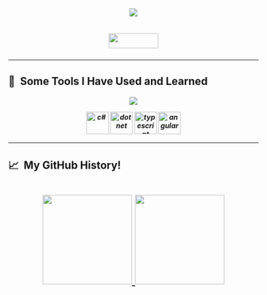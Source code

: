 <h1 align="center">
  <a href="https://git.io/typing-svg">
    <img src="https://readme-typing-svg.herokuapp.com/?lines=Hello,+There!+👋;👩‍💻This+is+Pedro+Andrade....;Nice+to+meet+you!&center=true&size=25">
  </a>
</h1>

<h5 align="center">
  <code>
<a href="https://www.linkedin.com/in/pedro-hca/" target="_blank"><img src="https://img.shields.io/badge/LinkedIn-0077B5?style=for-the-badge&logo=linkedin&logoColor=white" target="_blank" width="100" height="30"></a></code>
</h5>

<hr>
<h2> 🚀 &nbsp;Some Tools I Have Used and Learned</h2>
<h5 align="center">
  <p align="center">
  <a href="https://skillicons.dev">
    <img src="https://skillicons.dev/icons?i=cs,dotnet,ts,angular" />
  </a>
</p>
<img src="https://cdn.jsdelivr.net/gh/devicons/devicon/icons/csharp/csharp-original.svg" alt="c#" width="45" height="45"/>
<img src="https://cdn.jsdelivr.net/gh/devicons/devicon/icons/dotnetcore/dotnetcore-original.svg" alt="dotnet" width="45" height="45"/>
<img src="https://cdn.jsdelivr.net/gh/devicons/devicon/icons/typescript/typescript-original.svg" alt="typescript" width="45" height="45"/>
<img src="https://cdn.jsdelivr.net/gh/devicons/devicon/icons/angularjs/angularjs-original.svg" alt="angular" width="45" height="45"/>
</p>
<hr>

<h2> 📈 &nbsp;My GitHub History!</h2>
<h1 align="center">
<a href="https://github.com/pedro-hca">
  <img height="180em" src="https://github-readme-stats.vercel.app/api?username=pedro-hca&theme=noctis_minimus&show_icons=true" />
  <img height="180em" src="https://github-readme-stats.vercel.app/api/top-langs/?username=pedro-hca&theme=noctis_minimus&layout=compact" />
</a>
</h1>


